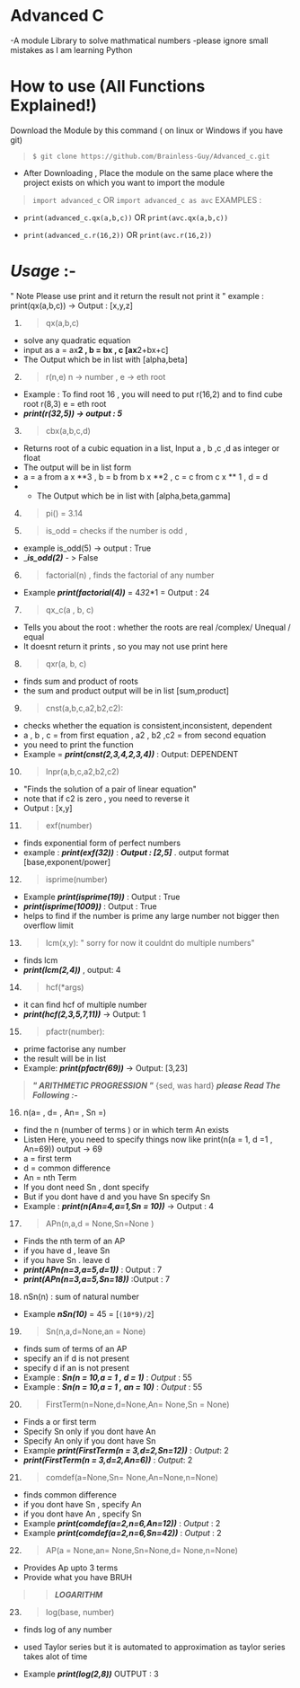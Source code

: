 # Advanced C
 -A module Library to solve mathmatical numbers
-please ignore small mistakes as I am learning Python

# How to use (All Functions Explained!)

Download the Module by this command ( on linux or Windows if you have git)
>`$ git clone https://github.com/Brainless-Guy/Advanced_c.git`

- After Downloading , Place the module on the same place where the project exists on which you want to import the module
>  `import advanced_c`
OR
> `import advanced_c as avc`
EXAMPLES :
- `print(advanced_c.qx(a,b,c))` OR `print(avc.qx(a,b,c))`

- `print(advanced_c.r(16,2))` OR `print(avc.r(16,2))`
# ***Usage*** :-
" Note Please use print and it return the result not print it " example : print(qx(a,b,c)) -> Output : [x,y,z]
1. > qx(a,b,c)
- solve any quadratic equation
- input as a = ax**2 , b = bx , c  [ax**2+bx+c]
- The Output which be in list with [alpha,beta]

2. > r(n,e) n -> number , e -> eth root 
- Example : To find root 16 , you will need to put r(16,2) and to find cube root r(8,3) e = eth root
- _***print(r(32,5))  -> output : 5***_

3. > cbx(a,b,c,d) 
- Returns root of a cubic equation in a list, Input a , b ,c ,d as integer or float
- The output will be in list form
- a = a from a x **3 , b = b from b x **2 , c = c from c x ** 1 , d = d
- - The Output which be in list with [alpha,beta,gamma]

4. > pi() = 3.14

5. > is_odd = checks if the number is odd ,
- example is_odd(5) -> output : True
- _***is_odd(2)*** - > False

6. > factorial(n) , finds the factorial of any number 
- Example ***print(factorial(4))*** = 4*3*2*1 = Output : 24

7. > qx_c(a , b, c) 
- Tells you about the  root : whether the roots are real /complex/ Unequal / equal
- It doesnt return it prints , so you may not use print here
8. > qxr(a, b, c)
- finds sum and product of roots
- the sum and product output will be in list [sum,product]
9. > cnst(a,b,c,a2,b2,c2):
- checks whether the equation is consistent,inconsistent, dependent
- a , b , c = from first equation , a2 , b2 ,c2 = from second equation
- you need to print the function
- Example = ***print(cnst(2,3,4,2,3,4))*** : Output: DEPENDENT

10. > lnpr(a,b,c,a2,b2,c2)
- "Finds the solution of a pair of linear equation"
- note that if c2 is zero , you need to reverse it 
- Output : [x,y]

11. > exf(number)
- finds exponential form of perfect numbers 
- example : ***print(exf(32))*** : ***Output : [2,5]*** . output format [base,exponent/power]

12. > isprime(number)
- Example ***print(isprime(19))*** : Output : True
- ***print(isprime(1009))*** : Output : True
- helps to find if the number is prime any large number not bigger then overflow limit

13. > lcm(x,y):                " sorry for now it couldnt do multiple numbers"  
- finds lcm
- ***print(lcm(2,4))*** , output: 4
14. > hcf(*args)  
- it can find hcf of multiple number
- ***print(hcf(2,3,5,7,11))*** -> Output: 1

15. > pfactr(number): 
- prime factorise any number
- the result will be in list
- Example: _***print(pfactr(69))***_ -> Output: [3,23]
> _***" ARITHMETIC PROGRESSION "***_ {sed, was hard} _***please Read The Following :-***_
16. n(a= , d= , An=  , Sn =)      
- find the n (number of terms ) or in which term An exists
- Listen Here, you need to specify things now like print(n(a = 1, d =1 , An=69)) output -> 69
- a  = first term
- d = common difference
- An = nth Term
- If you dont need Sn , dont specify
- But if you dont have d and you have Sn  specify Sn
- Example : _***print(n(An=4,a=1,Sn = 10))***_  -> Output : 4

17. > APn(n,a,d = None,Sn=None )

- Finds the nth term of an AP
- if you have d  , leave  Sn
- if you have Sn . leave d
- _***print(APn(n=3,a=5,d=1))***_ : Output : 7
- _***print(APn(n=3,a=5,Sn=18))***_ :Output : 7

18. nSn(n) : sum of natural number
- Example _***nSn(10)***_ = 45 = [`(10*9)/2`]

19. > Sn(n,a,d=None,an = None)
- finds sum of terms of an AP
- specify an if d is not present
- specify d if an is not present
- Example : _***Sn(n = 10,a = 1 , d = 1)***_ : _Output_ : 55
- Example : _***Sn(n = 10,a = 1 , an = 10)***_ : _Output_ : 55

20. > FirstTerm(n=None,d=None,An= None,Sn = None)
- Finds a or first term
- Specify Sn only if you dont have An
- Specify An only if you dont have Sn
- Example _***print(FirstTerm(n = 3,d=2,Sn=12))***_ : _Output_: 2
- _***print(FirstTerm(n = 3,d=2,An=6))***_ : _Output_: 2

21. > comdef(a=None,Sn= None,An=None,n=None)
- finds common difference
- if you dont have Sn , specify An
- if you dont have An , specify Sn
- Example _***print(comdef(a=2,n=6,An=12))***_ : _Output_ : 2
- Example _***print(comdef(a=2,n=6,Sn=42))***_ : _Output_ : 2


22. >  AP(a = None,an= None,Sn=None,d= None,n=None)
- Provides Ap upto 3 terms
- Provide what you have BRUH

>> _***LOGARITHM***_ 


23. > log(base, number)
- finds log of any number
- used Taylor series but it is automated to approximation as taylor series takes alot of time 

- Example _***print(log(2,8))***_ OUTPUT : 3
